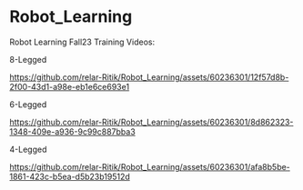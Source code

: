 # Robot_Learning
Robot Learning Fall23
Training Videos:

8-Legged

https://github.com/relar-Ritik/Robot_Learning/assets/60236301/12f57d8b-2f00-43d1-a98e-eb1e6ce693e1


6-Legged

https://github.com/relar-Ritik/Robot_Learning/assets/60236301/8d862323-1348-409e-a936-9c99c887bba3

4-Legged

https://github.com/relar-Ritik/Robot_Learning/assets/60236301/afa8b5be-1861-423c-b5ea-d5b23b19512d


